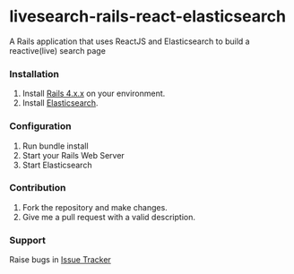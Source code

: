 # livesearch-rails-react-elasticsearch
A Rails application that uses ReactJS and Elasticsearch to build a reactive(live) search page

### Installation
1. Install [Rails 4.x.x](http://rubyonrails.org) on your environment.
2. Install [Elasticsearch](https://elastic.co).

### Configuration
1. Run bundle install
2. Start your Rails Web Server
3. Start Elasticsearch

### Contribution
1. Fork the repository and make changes.
2. Give me a pull request with a valid description.

### Support
Raise bugs in [Issue Tracker](https://github.com/swaathi/livesearch-rails-react-elasticsearch/issues)

